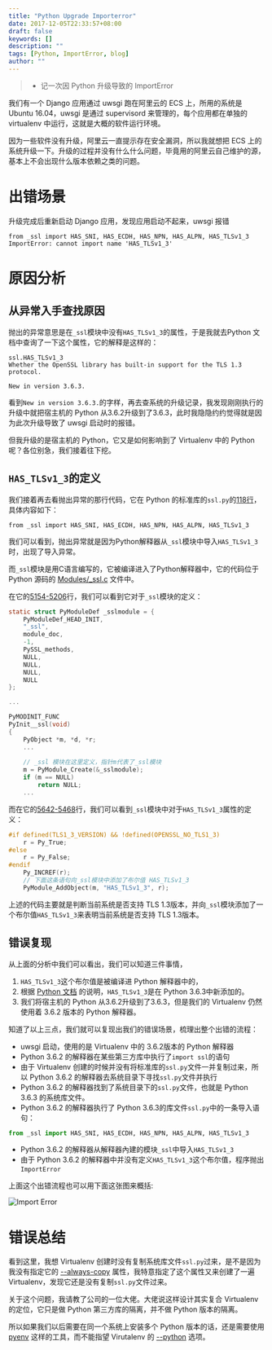 ```yaml
---
title: "Python Upgrade Importerror"
date: 2017-12-05T22:33:57+08:00
draft: false
keywords: []
description: ""
tags: [Python, ImportError, blog]
author: ""
---
```


> + 记一次因 Python 升级导致的 ImportError

<!--more-->


我们有一个 Django 应用通过 uwsgi 跑在阿里云的 ECS 上，所用的系统是 Ubuntu 16.04，uwsgi 是通过 supervisord 来管理的，每个应用都在单独的 virtualenv 中运行，这就是大概的软件运行环境。

因为一些软件没有升级，阿里云一直提示存在安全漏洞，所以我就想把 ECS 上的系统升级一下。升级的过程并没有什么什么问题，毕竟用的阿里云自己维护的源，基本上不会出现什么版本依赖之类的问题。

# 出错场景

升级完成后重新启动 Django 应用，发现应用启动不起来，uwsgi 报错

```
from _ssl import HAS_SNI, HAS_ECDH, HAS_NPN, HAS_ALPN, HAS_TLSv1_3
ImportError: cannot import name 'HAS_TLSv1_3'
```

# 原因分析

## 从异常入手查找原因

抛出的异常意思是在`_ssl`模块中没有`HAS_TLSv1_3`的属性，于是我就去Python 文档中查询了一下这个属性，它的解释是这样的：

```
ssl.HAS_TLSv1_3
Whether the OpenSSL library has built-in support for the TLS 1.3 protocol.

New in version 3.6.3.
```

看到`New in version 3.6.3.`的字样，再去查系统的升级记录，我发现刚刚执行的升级中就把宿主机的 Python 从3.6.2升级到了3.6.3，此时我隐隐约约觉得就是因为此次升级导致了 uwsgi 启动时的报错。

但我升级的是宿主机的 Python，它又是如何影响到了 Virtualenv 中的 Python 呢？各位别急，我们接着往下挖。

## `HAS_TLSv1_3`的定义

我们接着再去看抛出异常的那行代码，它在 Python 的标准库的`ssl.py`的[118行](https://github.com/python/cpython/blob/v3.6.3/Lib/ssl.py#L118)，具体内容如下：

```
from _ssl import HAS_SNI, HAS_ECDH, HAS_NPN, HAS_ALPN, HAS_TLSv1_3
```

我们可以看到，抛出异常就是因为Python解释器从`_ssl`模块中导入`HAS_TLSv1_3`时，出现了导入异常。

而`_ssl`模块是用C语言编写的，它被编译进入了Python解释器中，它的代码位于 Python 源码的 [Modules/_ssl.c](https://github.com/python/cpython/blob/v3.6.3/Lib/ssl.py) 文件中。

在它的[5154-5206](https://github.com/python/cpython/blob/v3.6.3/Modules/_ssl.c#L5154-L5206)行，我们可以看到它对于`_ssl`模块的定义：

```c
static struct PyModuleDef _sslmodule = {
    PyModuleDef_HEAD_INIT,
    "_ssl",
    module_doc,
    -1,
    PySSL_methods,
    NULL,
    NULL,
    NULL,
    NULL
};

...

PyMODINIT_FUNC
PyInit__ssl(void)
{
    PyObject *m, *d, *r;
    ...
  
    // _ssl 模块在这里定义，指针m代表了_ssl模块
    m = PyModule_Create(&_sslmodule);
    if (m == NULL)
        return NULL;
    ...
```

而在它的[5642-5468](https://github.com/python/cpython/blob/v3.6.3/Modules/_ssl.c#L5462-L5468)行，我们可以看到`_ssl`模块中对于`HAS_TLSv1_3`属性的定义：

```c
#if defined(TLS1_3_VERSION) && !defined(OPENSSL_NO_TLS1_3)
    r = Py_True;
#else
    r = Py_False;
#endif
    Py_INCREF(r);
    // 下面这条语句向_ssl模块中添加了布尔值 HAS_TLSv1_3
    PyModule_AddObject(m, "HAS_TLSv1_3", r);
```

上述的代码主要就是判断当前系统是否支持 TLS 1.3版本，并向`_ssl`模块添加了一个布尔值`HAS_TLSv1_3`来表明当前系统是否支持 TLS 1.3版本。

## 错误复现

从上面的分析中我们可以看出，我们可以知道三件事情，

1. `HAS_TLSv1_3`这个布尔值是被编译进 Python 解释器中的，
2. 根据 [Python 文档](https://docs.python.org/3/library/ssl.html#ssl.HAS_TLSv1_3) 的说明，`HAS_TLSv1_3`是在 Python 3.6.3中新添加的。
3. 我们将宿主机的 Python 从3.6.2升级到了3.6.3，但是我们的 Virtualenv 仍然使用着 3.6.2 版本的 Python 解释器。

知道了以上三点，我们就可以复现出我们的错误场景，梳理出整个出错的流程：

+ uwsgi 启动，使用的是 Virtualenv 中的 3.6.2版本的 Python 解释器
+ Python 3.6.2 的解释器在某些第三方库中执行了`import ssl`的语句
+ 由于 Virtualenv 创建的时候并没有将标准库的`ssl.py`文件一并复制过来，所以 Python 3.6.2 的解释器去系统目录下寻找`ssl.py`文件并执行
+ Python 3.6.2 的解释器找到了系统目录下的`ssl.py`文件，也就是 Python 3.6.3 的系统库文件。
+ Python 3.6.2 的解释器执行了 Python 3.6.3的库文件`ssl.py`中的一条导入语句：
```py
from _ssl import HAS_SNI, HAS_ECDH, HAS_NPN, HAS_ALPN, HAS_TLSv1_3
```
+ Python 3.6.2 的解释器从解释器內建的模块`_ssl`中导入`HAS_TLSv1_3`
+ 由于 Python 3.6.2 的解释器中并没有定义`HAS_TLSv1_3`这个布尔值，程序抛出`ImportError`

上面这个出错流程也可以用下面这张图来概括:

![Import Error](https://passage-1253400711.cos-website.ap-beijing.myqcloud.com/2019-02-18-2017-10-14-080329.jpg)

# 错误总结

看到这里，我想 Virtualenv 创建时没有复制系统库文件`ssl.py`过来，是不是因为我没有指定它的 [--always-copy](https://virtualenv.pypa.io/en/stable/reference/#cmdoption-always-copy) 属性，我特意指定了这个属性又来创建了一遍 Virtualenv，发现它还是没有复制`ssl.py`文件过来。

关于这个问题，我请教了公司的一位大佬。大佬说这样设计其实复合 Virtualenv 的定位，它只是做 Python 第三方库的隔离，并不做 Python 版本的隔离。

所以如果我们以后需要在同一个系统上安装多个 Python 版本的话，还是需要使用 [pyenv](https://github.com/pyenv/pyenv) 这样的工具，而不能指望 Virutalenv 的 [--python](https://virtualenv.pypa.io/en/stable/reference/#cmdoption-p) 选项。

